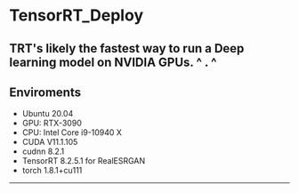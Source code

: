 # TensorRT_Deploy
TRT's likely the fastest way to run a Deep learning model on NVIDIA GPUs.  ^ . ^
---
## Enviroments
+ Ubuntu 20.04
+ GPU: RTX-3090
+ CPU: Intel Core i9-10940 X
+ CUDA V11.1.105
+ cudnn 8.2.1
+ TensorRT 8.2.5.1 for RealESRGAN
+ torch 1.8.1+cu111
---
